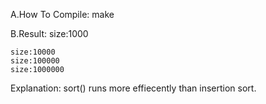 A.How To Compile:
  make
  
B.Result:
    size:1000
      
    size:10000
    size:100000
    size:1000000
  
  Explanation:
    sort() runs more effiecently than insertion sort.
